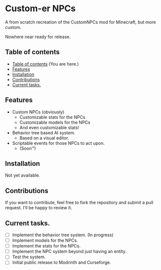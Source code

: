 # Custom-er NPCs
A from scratch recreation of the CustomNPCs mod for Minecraft, but more custom.

Nowhere near ready for release.

## Table of contents
- [Table of contents](#table-of-contents) (You are here.)
- [Features](#features)
- [Installation](#installation)
- [Contributions](#contributions)
- [Current tasks.](#current-tasks)

## Features
- Custom NPCs (obviously)
  - Customizable stats for the NPCs
  - Customizable models for the NPCs
  - And even customizable stats!
- Behavior tree based AI system.
  - Based on a visual editor.
- Scriptable events for those NPCs to act upon.
  - (Soon™)

## Installation
Not yet available.

## Contributions
If you want to contribute, feel free to fork the repository and submit a pull request. I'll be happy to review it.

## Current tasks.
- [ ] Implement the behavior tree system. (In progress)
- [ ] Implement models for the NPCs.
- [ ] Implement the stats for the NPCs.
- [ ] Implement the NPC system beyond just having an entity.
- [ ] Test the system.
- [ ] Initial public release to Modrinth and Curseforge.